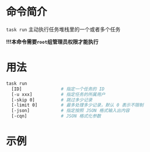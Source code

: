 # 命令简介 

`task run` 主动执行任务堆栈里的一个或者多个任务

**!!!本命令需要`root`组管理员权限才能执行**

# 用法

```bash
task run
  [ID]               # 指定一个任务的 ID
  [-u xxx]           # 指定任务的所属用户
  [-skip 0]          # 跳过多少记录
  [-limit 0]         # 最多处理多少记录，默认 0 表示不限制
  [-json]            # 指定按照 JSON 格式输入出内容
  [-cqn]             # JSON 格式化参数
```

# 示例

```bash
```